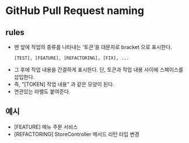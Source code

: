# GitHub Pull Request naming

## rules
- 맨 앞에 작업의 종류를 나타내는 '토큰'을 대문자로 bracket 으로 표시한다.
  ```
  [TEST], [FEATURE], [REFACTORING], [FIX], ...
  ```
- 그 후에 작업 내용을 간결하게 표시한다. 단, 토큰과 작업 내용 사이에 스페이스를 삽입한다.
- 즉, "[TOKEN] 작업 내용" 과 같은 모양이 된다.
- 연관있는 라벨도 붙여준다.

## 예시
- [FEATURE] 메뉴 주문 서비스
- [REFACTORING] StoreController 메서드 리턴 타입 변경
